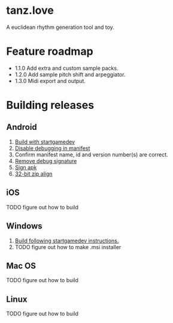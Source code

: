 # tanz.love

A euclidean rhythm generation tool and toy.

# Feature roadmap

 * 1.1.0 Add extra and custom sample packs.
 * 1.2.0 Add sample pitch shift and arpeggiator.
 * 1.3.0 Midi export and output.

# Building releases

## Android

 1. [Build with startgamedev](https://qubodup.itch.io/startgamedev)
 2. [Disable debugging in manifest](https://developer.android.com/studio/publish/preparing.html)
 3. Confirm manifest name, id and version number(s) are correct.
 4. [Remove debug signature](https://stackoverflow.com/a/8992819/90351)
 5. [Sign apk](https://stackoverflow.com/questions/10930331/how-to-sign-an-already-compiled-apk)
 6. [32-bit zip align](https://stackoverflow.com/questions/22681907/you-uploaded-an-apk-that-is-not-zip-aligned-error)

## iOS

TODO figure out how to build

## Windows

 1. [Build following startgamedev instructions.](https://qubodup.itch.io/startgamedev)
 2. TODO figure out how to make .msi installer

## Mac OS

TODO figure out how to build

## Linux

TODO figure out how to build
